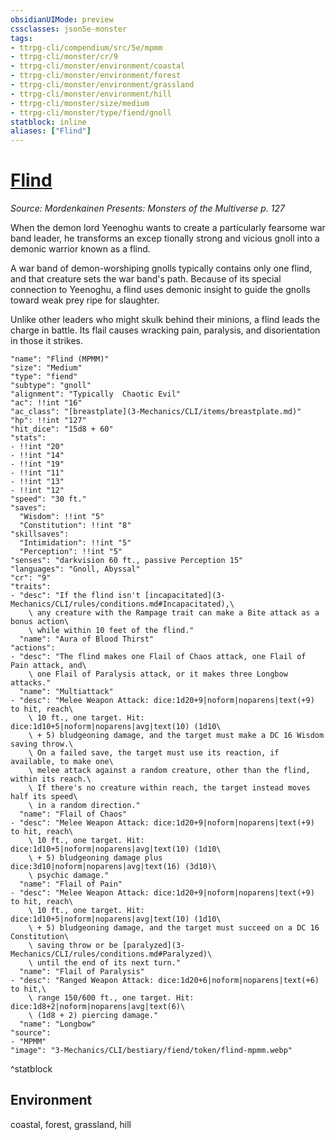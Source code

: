 ```yaml
---
obsidianUIMode: preview
cssclasses: json5e-monster
tags:
- ttrpg-cli/compendium/src/5e/mpmm
- ttrpg-cli/monster/cr/9
- ttrpg-cli/monster/environment/coastal
- ttrpg-cli/monster/environment/forest
- ttrpg-cli/monster/environment/grassland
- ttrpg-cli/monster/environment/hill
- ttrpg-cli/monster/size/medium
- ttrpg-cli/monster/type/fiend/gnoll
statblock: inline
aliases: ["Flind"]
---
```

# [Flind](3-Mechanics\CLI\bestiary\fiend/flind-mpmm.md)
*Source: Mordenkainen Presents: Monsters of the Multiverse p. 127*  

When the demon lord Yeenoghu wants to create a particularly fearsome war band leader, he transforms an excep tionally strong and vicious gnoll into a demonic warrior known as a flind.

A war band of demon-worshiping gnolls typically contains only one flind, and that creature sets the war band's path. Because of its special connection to Yeenoghu, a flind uses demonic insight to guide the gnolls toward weak prey ripe for slaughter.

Unlike other leaders who might skulk behind their minions, a flind leads the charge in battle. Its flail causes wracking pain, paralysis, and disorientation in those it strikes.

```statblock
"name": "Flind (MPMM)"
"size": "Medium"
"type": "fiend"
"subtype": "gnoll"
"alignment": "Typically  Chaotic Evil"
"ac": !!int "16"
"ac_class": "[breastplate](3-Mechanics/CLI/items/breastplate.md)"
"hp": !!int "127"
"hit_dice": "15d8 + 60"
"stats":
- !!int "20"
- !!int "14"
- !!int "19"
- !!int "11"
- !!int "13"
- !!int "12"
"speed": "30 ft."
"saves":
  "Wisdom": !!int "5"
  "Constitution": !!int "8"
"skillsaves":
  "Intimidation": !!int "5"
  "Perception": !!int "5"
"senses": "darkvision 60 ft., passive Perception 15"
"languages": "Gnoll, Abyssal"
"cr": "9"
"traits":
- "desc": "If the flind isn't [incapacitated](3-Mechanics/CLI/rules/conditions.md#Incapacitated),\
    \ any creature with the Rampage trait can make a Bite attack as a bonus action\
    \ while within 10 feet of the flind."
  "name": "Aura of Blood Thirst"
"actions":
- "desc": "The flind makes one Flail of Chaos attack, one Flail of Pain attack, and\
    \ one Flail of Paralysis attack, or it makes three Longbow attacks."
  "name": "Multiattack"
- "desc": "Melee Weapon Attack: dice:1d20+9|noform|noparens|text(+9) to hit, reach\
    \ 10 ft., one target. Hit: dice:1d10+5|noform|noparens|avg|text(10) (1d10\
    \ + 5) bludgeoning damage, and the target must make a DC 16 Wisdom saving throw.\
    \ On a failed save, the target must use its reaction, if available, to make one\
    \ melee attack against a random creature, other than the flind, within its reach.\
    \ If there's no creature within reach, the target instead moves half its speed\
    \ in a random direction."
  "name": "Flail of Chaos"
- "desc": "Melee Weapon Attack: dice:1d20+9|noform|noparens|text(+9) to hit, reach\
    \ 10 ft., one target. Hit: dice:1d10+5|noform|noparens|avg|text(10) (1d10\
    \ + 5) bludgeoning damage plus dice:3d10|noform|noparens|avg|text(16) (3d10)\
    \ psychic damage."
  "name": "Flail of Pain"
- "desc": "Melee Weapon Attack: dice:1d20+9|noform|noparens|text(+9) to hit, reach\
    \ 10 ft., one target. Hit: dice:1d10+5|noform|noparens|avg|text(10) (1d10\
    \ + 5) bludgeoning damage, and the target must succeed on a DC 16 Constitution\
    \ saving throw or be [paralyzed](3-Mechanics/CLI/rules/conditions.md#Paralyzed)\
    \ until the end of its next turn."
  "name": "Flail of Paralysis"
- "desc": "Ranged Weapon Attack: dice:1d20+6|noform|noparens|text(+6) to hit,\
    \ range 150/600 ft., one target. Hit: dice:1d8+2|noform|noparens|avg|text(6)\
    \ (1d8 + 2) piercing damage."
  "name": "Longbow"
"source":
- "MPMM"
"image": "3-Mechanics/CLI/bestiary/fiend/token/flind-mpmm.webp"
```
^statblock

## Environment

coastal, forest, grassland, hill